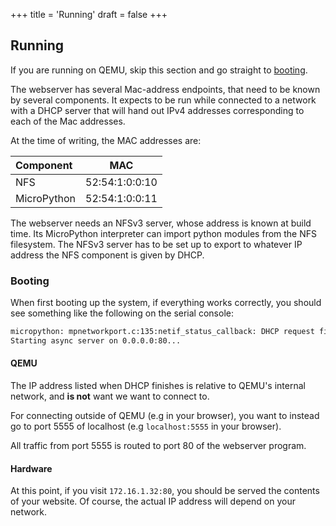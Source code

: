 +++
title = 'Running'
draft = false
+++

## Running

If you are running on QEMU, skip this section and go straight to [booting](#booting).

The webserver has several Mac-address endpoints, that need to be known by
several components.  It expects to be run while connected to a network
with a DHCP server that will hand out IPv4 addresses corresponding to
each of the Mac addresses.

At the time of writing, the MAC addresses are:

| Component   |      MAC       |
|:------------|:--------------:|
| NFS         | 52:54:1:0:0:10 |
| MicroPython | 52:54:1:0:0:11 |

The webserver needs an NFSv3 server, whose address is known at build
time.  Its MicroPython interpreter can import python modules from the
NFS filesystem.  The NFSv3 server has to be set up to export to
whatever IP address the NFS component is given by DHCP.

### Booting

When first booting up the system, if everything works correctly, you
should see something like the following on the serial console:

```sh
micropython: mpnetworkport.c:135:netif_status_callback: DHCP request finished, IP address for netif e0 is: 172.16.1.32
Starting async server on 0.0.0.0:80...
```

#### QEMU

The IP address listed when DHCP finishes is relative to QEMU's internal network,
and **is not** want we want to connect to.

For connecting outside of QEMU (e.g in your browser), you want to instead go to
port 5555 of localhost (e.g `localhost:5555` in your browser).

All traffic from port 5555 is routed to port 80 of the webserver program.

#### Hardware

At this point, if you visit `172.16.1.32:80`, you should be served the
contents of your website. Of course, the actual IP address will depend
on your network.
